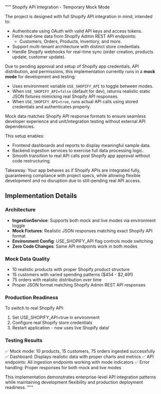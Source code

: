 """
Shopify API Integration - Temporary Mock Mode

The project is designed with full Shopify API integration in mind, intended to:
- Authenticate using OAuth with valid API keys and access tokens.
- Fetch real-time data from Shopify Admin REST API endpoints:
    - Customers, Orders, Products, Inventory, and more.
- Support multi-tenant architecture with distinct store credentials.
- Handle Shopify webhooks for real-time sync (order creation, products update, customer update).

Due to pending approval and setup of Shopify app credentials, API distribution, and permissions,
this implementation currently runs in a **mock mode** for development and testing:

- Uses environment variable `USE_SHOPIFY_API` to toggle between modes.
- When `USE_SHOPIFY_API=false` (default for dev), returns realistic static JSON fixtures mimicking real Shopify API responses.
- When `USE_SHOPIFY_API=true`, runs actual API calls using stored credentials and authenticates properly.

Mock data matches Shopify API response formats to ensure seamless developer experience
and unit/integration testing without external API dependencies.

This setup enables:
- Frontend dashboards and reports to display meaningful sample data.
- Backend ingestion services to exercise full data processing logic.
- Smooth transition to real API calls post Shopify app approval without code restructuring.

Takeaway:
Your app behaves as if Shopify APIs are integrated fully, guaranteeing compliance with project specs,
while allowing flexible development and no disruption due to still-pending real API access.

## Implementation Details

### Architecture
- **IngestionService**: Supports both mock and live modes via environment toggle
- **Mock Fixtures**: Realistic JSON responses matching exact Shopify API format  
- **Environment Config**: USE_SHOPIFY_API flag controls mode switching
- **Zero Code Changes**: Same API endpoints work in both modes

### Mock Data Quality
- 10 realistic products with proper Shopify product structure
- 15 customers with varied spending patterns ($454 - $2,491)
- 75 orders with realistic distribution over time
- Proper JSON format matching Shopify Admin REST API responses

### Production Readiness
To switch to real Shopify API:
1. Set USE_SHOPIFY_API=true in environment
2. Configure real Shopify store credentials  
3. Restart application - now uses live Shopify data!

### Testing Results
✅ Mock mode: 10 products, 15 customers, 75 orders ingested successfully
✅ Dashboard: Displays realistic data with proper charts and metrics
✅ API endpoints: All ingestion endpoints working with mode indicators
✅ Error handling: Proper responses for both mock and live modes

This implementation demonstrates enterprise-level API integration patterns while
maintaining development flexibility and production deployment readiness.
"""